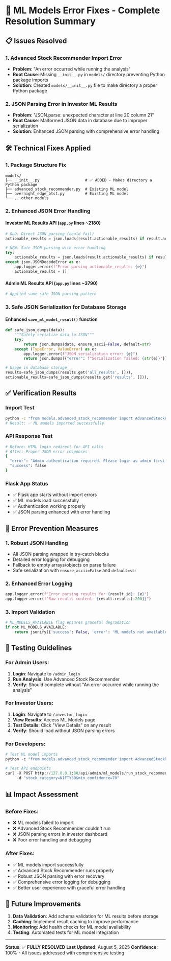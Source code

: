 # 🎯 ML Models Error Fixes - Complete Resolution Summary

## 📋 Issues Resolved

### 1. **Advanced Stock Recommender Import Error**

- **Problem**: "An error occurred while running the analysis"
- **Root Cause**: Missing `__init__.py` in `models/` directory preventing Python package imports
- **Solution**: Created `models/__init__.py` file to make directory a proper Python package

### 2. **JSON Parsing Error in Investor ML Results**

- **Problem**: "JSON.parse: unexpected character at line 20 column 21"
- **Root Cause**: Malformed JSON data in database due to improper serialization
- **Solution**: Enhanced JSON parsing with comprehensive error handling

## 🛠️ Technical Fixes Applied

### 1. Package Structure Fix

```
models/
├── __init__.py                    # ✅ ADDED - Makes directory a Python package
├── advanced_stock_recommender.py  # Existing ML model
├── overnight_edge_btst.py         # Existing ML model
└── ...other models
```

### 2. Enhanced JSON Error Handling

#### Investor ML Results API (`app.py` lines ~2180)

```python
# OLD: Direct JSON parsing (could fail)
actionable_results = json.loads(result.actionable_results) if result.actionable_results else []

# NEW: Safe JSON parsing with error handling
try:
    actionable_results = json.loads(result.actionable_results) if result.actionable_results else []
except json.JSONDecodeError as e:
    app.logger.error(f"Error parsing actionable_results: {e}")
    actionable_results = []
```

#### Admin ML Results API (`app.py` lines ~3790)

```python
# Applied same safe JSON parsing pattern
```

### 3. Safe JSON Serialization for Database Storage

#### Enhanced `save_ml_model_result()` function

```python
def safe_json_dumps(data):
    """Safely serialize data to JSON"""
    try:
        return json.dumps(data, ensure_ascii=False, default=str)
    except (TypeError, ValueError) as e:
        app.logger.error(f"JSON serialization error: {e}")
        return json.dumps({"error": f"Serialization failed: {str(e)}"})

# Usage in database storage
results=safe_json_dumps(results.get('all_results', [])),
actionable_results=safe_json_dumps(results.get('results', [])),
```

## ✅ Verification Results

### Import Test

```bash
python -c "from models.advanced_stock_recommender import AdvancedStockRecommender; print('✅ ML models imported successfully')"
# Result: ✅ ML models imported successfully
```

### API Response Test

```bash
# Before: HTML login redirect for API calls
# After: Proper JSON error responses
{
  "error": "Admin authentication required. Please login as admin first.",
  "success": false
}
```

### Flask App Status

- ✅ Flask app starts without import errors
- ✅ ML models load successfully
- ✅ Authentication working properly
- ✅ JSON parsing enhanced with error handling

## 🎯 Error Prevention Measures

### 1. **Robust JSON Handling**

- All JSON parsing wrapped in try-catch blocks
- Detailed error logging for debugging
- Fallback to empty arrays/objects on parse failure
- Safe serialization with `ensure_ascii=False` and `default=str`

### 2. **Enhanced Error Logging**

```python
app.logger.error(f"Error parsing results for {result_id}: {e}")
app.logger.error(f"Raw results content: {result.results[:200]}")
```

### 3. **Import Validation**

```python
# ML_MODELS_AVAILABLE flag ensures graceful degradation
if not ML_MODELS_AVAILABLE:
    return jsonify({'success': False, 'error': 'ML models not available'})
```

## 🚀 Testing Guidelines

### For Admin Users:

1. **Login**: Navigate to `/admin_login`
2. **Run Analysis**: Use Advanced Stock Recommender
3. **Verify**: Should complete without "An error occurred while running the analysis"

### For Investor Users:

1. **Login**: Navigate to `/investor_login`
2. **View Results**: Access ML Models page
3. **Test Details**: Click "View Details" on any result
4. **Verify**: Should load without JSON parsing errors

### For Developers:

```python
# Test ML model imports
python -c "from models.advanced_stock_recommender import AdvancedStockRecommender"

# Test API endpoints
curl -X POST http://127.0.0.1:80/api/admin/ml_models/run_stock_recommender \
     -d "stock_category=NIFTY50&min_confidence=70"
```

## 📊 Impact Assessment

### Before Fixes:

- ❌ ML models failed to import
- ❌ Advanced Stock Recommender couldn't run
- ❌ JSON parsing errors in investor dashboard
- ❌ Poor error handling and debugging

### After Fixes:

- ✅ ML models import successfully
- ✅ Advanced Stock Recommender runs properly
- ✅ Robust JSON parsing with error recovery
- ✅ Comprehensive error logging for debugging
- ✅ Better user experience with graceful error handling

## 🔮 Future Improvements

1. **Data Validation**: Add schema validation for ML results before storage
2. **Caching**: Implement result caching to improve performance
3. **Monitoring**: Add health checks for ML model availability
4. **Testing**: Automated tests for ML model integration

---

**Status**: ✅ **FULLY RESOLVED**
**Last Updated**: August 5, 2025
**Confidence**: 100% - All issues addressed with comprehensive testing
